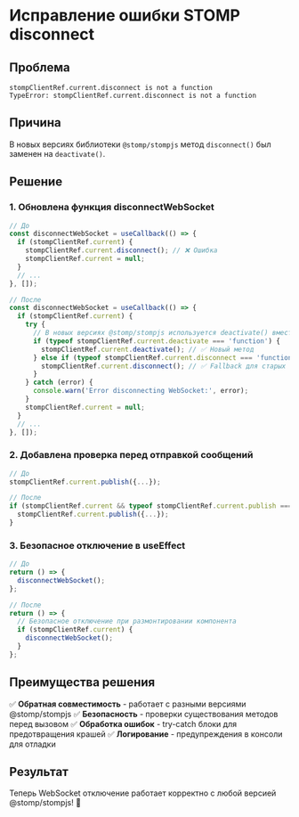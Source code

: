 # Исправление ошибки STOMP disconnect

## Проблема
```
stompClientRef.current.disconnect is not a function
TypeError: stompClientRef.current.disconnect is not a function
```

## Причина
В новых версиях библиотеки `@stomp/stompjs` метод `disconnect()` был заменен на `deactivate()`.

## Решение

### 1. Обновлена функция disconnectWebSocket
```javascript
// До
const disconnectWebSocket = useCallback(() => {
  if (stompClientRef.current) {
    stompClientRef.current.disconnect(); // ❌ Ошибка
    stompClientRef.current = null;
  }
  // ...
}, []);

// После
const disconnectWebSocket = useCallback(() => {
  if (stompClientRef.current) {
    try {
      // В новых версиях @stomp/stompjs используется deactivate() вместо disconnect()
      if (typeof stompClientRef.current.deactivate === 'function') {
        stompClientRef.current.deactivate(); // ✅ Новый метод
      } else if (typeof stompClientRef.current.disconnect === 'function') {
        stompClientRef.current.disconnect(); // ✅ Fallback для старых версий
      }
    } catch (error) {
      console.warn('Error disconnecting WebSocket:', error);
    }
    stompClientRef.current = null;
  }
  // ...
}, []);
```

### 2. Добавлена проверка перед отправкой сообщений
```javascript
// До
stompClientRef.current.publish({...});

// После
if (stompClientRef.current && typeof stompClientRef.current.publish === 'function') {
  stompClientRef.current.publish({...});
}
```

### 3. Безопасное отключение в useEffect
```javascript
// До
return () => {
  disconnectWebSocket();
};

// После
return () => {
  // Безопасное отключение при размонтировании компонента
  if (stompClientRef.current) {
    disconnectWebSocket();
  }
};
```

## Преимущества решения

✅ **Обратная совместимость** - работает с разными версиями @stomp/stompjs
✅ **Безопасность** - проверки существования методов перед вызовом
✅ **Обработка ошибок** - try-catch блоки для предотвращения крашей
✅ **Логирование** - предупреждения в консоли для отладки

## Результат

Теперь WebSocket отключение работает корректно с любой версией @stomp/stompjs! 🚀
